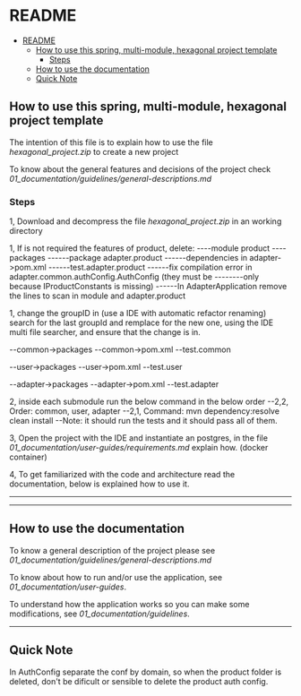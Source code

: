 # README

- [README](#readme)
  - [How to use this spring, multi-module, hexagonal project template](#how-to-use-this-spring-multi-module-hexagonal-project-template)
    - [Steps](#steps)
  - [How to use the documentation](#how-to-use-the-documentation)
  - [Quick Note](#quick-note)

## How to use this spring, multi-module, hexagonal project template

The intention of this file is to explain how to use the file *hexagonal_project.zip*
to create a new project

To know about the general features and decisions of the project check
*01_documentation/guidelines/general-descriptions.md*

### Steps

1, Download and decompress the file *hexagonal_project.zip* in an working directory

1, If is not required the features of product, delete:
----module product
----packages
------package adapter.product
------dependencies in adapter->pom.xml
------test.adapter.product
------fix compilation error in adapter.common.authConfig.AuthConfig (they must be
--------only because IProductConstants is missing)
------In AdapterApplication remove the lines to scan in module and adapter.product

1, change the groupID in (use a IDE with automatic refactor renaming) search for
the last groupId and remplace for the new one, using the IDE multi file searcher,
and ensure that the change is in.

--common->packages
--common->pom.xml
--test.common

--user->packages
--user->pom.xml
--test.user

--adapter->packages
--adapter->pom.xml
--test.adapter

2, inside each submodule run the below command in the below order
--2,2, Order: common, user, adapter
--2,1, Command: mvn dependency:resolve clean install
--Note: it should run the tests and it should pass all of them.

3, Open the project with the IDE and instantiate an postgres, in the file
*01_documentation/user-guides/requirements.md* explain how. (docker container)

4, To get familiarized with the code and architecture read the documentation,
below is explained how to use it.

____

<!--

########################################################################
########################################################################
########################################################################

-->

____

<!--

########################################################################
########################################################################
########################################################################

-->

## How to use the documentation

To know a general description of the project please see *01_documentation/guidelines/general-descriptions.md*

To know about how to run and/or use the application, see *01_documentation/user-guides*.

To understand how the application works so you can make some modifications, see *01_documentation/guidelines*.

____

## Quick Note

In AuthConfig separate the conf by domain, so when the product folder is deleted,
don't be dificult or sensible to delete the product auth config.

